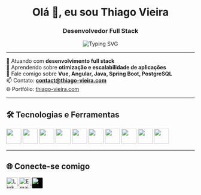<h1 align="center">Olá 👋, eu sou Thiago Vieira</h1>
<h3 align="center">Desenvolvedor Full Stack</h3>

<p align="center">
  <img src="https://readme-typing-svg.herokuapp.com?font=Fira+Code&size=22&pause=1000&center=true&vCenter=true&width=435&lines=Apaixonado+por+tecnologia;Aprendiz+contínuo;Sempre+construindo+algo+novo!" alt="Typing SVG" />
</p>

---

🔭 Atuando com **desenvolvimento full stack**  
🌱 Aprendendo sobre **otimização e escalabilidade de aplicações**  
💬 Fale comigo sobre **Vue, Angular, Java, Spring Boot, PostgreSQL**  
📫 Contato: **contact@thiago-vieira.com**  
🌐 Portfólio: [thiago-vieira.com](https://thiago-vieira.com)

---

## 🛠️ Tecnologias e Ferramentas

<p align="left">
  <!-- Front-end -->
  <img src="https://cdn.jsdelivr.net/gh/devicons/devicon/icons/vuejs/vuejs-original.svg" width="40" height="40" />
  <img src="https://cdn.jsdelivr.net/gh/devicons/devicon/icons/angularjs/angularjs-original.svg" width="40" height="40" />
  <img src="https://cdn.jsdelivr.net/gh/devicons/devicon/icons/typescript/typescript-original.svg" width="40" height="40" />
  <img src="https://cdn.jsdelivr.net/gh/devicons/devicon/icons/sass/sass-original.svg" width="40" height="40" />

  <!-- Back-end -->
  <img src="https://cdn.jsdelivr.net/gh/devicons/devicon/icons/java/java-original.svg" width="40" height="40" />
  <img src="https://cdn.jsdelivr.net/gh/devicons/devicon/icons/spring/spring-original.svg" width="40" height="40" />
  <img src="https://cdn.jsdelivr.net/gh/devicons/devicon/icons/postgresql/postgresql-original.svg" width="40" height="40" />
  <img src="https://cdn.jsdelivr.net/gh/devicons/devicon/icons/oracle/oracle-original.svg" width="40" height="40" />

  <!-- Outros -->
  <img src="https://cdn.jsdelivr.net/gh/devicons/devicon/icons/figma/figma-original.svg" width="40" height="40" />
  <img src="https://cdn.jsdelivr.net/gh/devicons/devicon/icons/git/git-original.svg" width="40" height="40" />
</p>

---

## 🌐 Conecte-se comigo

<p align="left">
  <a href="https://linkedin.com/in/thiago-vieira-899655214/" target="_blank">
    <img align="center" src="https://img.icons8.com/color/48/linkedin.png" alt="LinkedIn" height="30" width="30" />
  </a>
  <a href="mailto:contact@thiago-vieira.com">
    <img align="center" src="https://img.icons8.com/color/48/gmail-new.png" alt="Email" height="30" width="30" />
  </a>
  <a href="https://github.com/DEV-Thiago-Vieira" target="_blank">
    <img align="center" src="https://img.icons8.com/ios-filled/50/ffffff/github.png" alt="GitHub" height="30" width="30" style="background-color: black; border-radius: 5px;" />
  </a>
</p>

